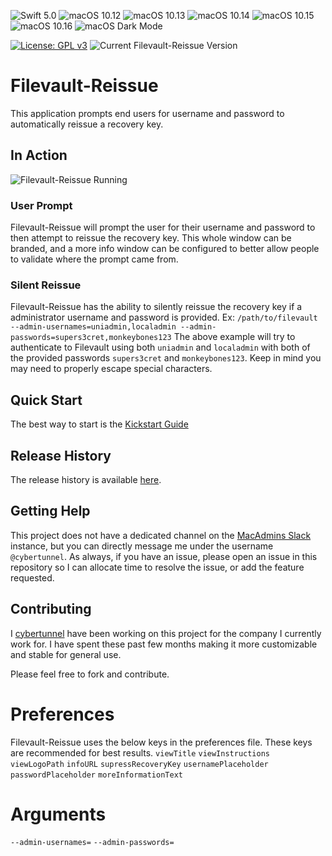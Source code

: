 ![Swift 5.0](https://img.shields.io/static/v1.svg?label=Swift&message=5.0&color=green&logo=swift)
![macOS 10.12](https://img.shields.io/static/v1.svg?label=macOS&message=10.12&color=green&logo=apple)
![macOS 10.13](https://img.shields.io/static/v1.svg?label=macOS&message=10.13&color=green&logo=apple)
![macOS 10.14](https://img.shields.io/static/v1.svg?label=macOS&message=10.14&color=green&logo=apple)
![macOS 10.15](https://img.shields.io/static/v1.svg?label=macOS&message=10.15&color=green&logo=apple)
![macOS 10.16](https://img.shields.io/static/v1.svg?label=macOS&message=10.16&color=yellow&logo=apple)
![macOS Dark Mode](https://img.shields.io/static/v1.svg?label=Dark%20Mode&message=enabled&color=green&logo=apple)

[![License: GPL v3](https://img.shields.io/badge/License-GPLv3-blue.svg)](https://www.gnu.org/licenses/gpl-3.0)
![Current Filevault-Reissue Version](https://img.shields.io/static/v1.svg?label=version&message=1.0&color=lightgrey)

# Filevault-Reissue
This application prompts end users for username and password to automatically reissue a recovery key.

## In Action
![Filevault-Reissue Running](https://user-images.githubusercontent.com/23121750/88068216-e6921b80-cb3d-11ea-84ba-a22e05f1b924.png)

### User Prompt
Filevault-Reissue will prompt the user for their username and password to then attempt to reissue the recovery key. This whole window can be branded, and a more info window can be configured to better allow people to validate where the prompt came from.

### Silent Reissue
Filevault-Reissue has the ability to silently reissue the recovery key if a administrator username and password is provided.
Ex: `/path/to/filevault --admin-usernames=uniadmin,localadmin --admin-passwords=supers3cret,monkeybones123`
The above example will try to authenticate to Filevault using both `uniadmin` and `localadmin` with both of the provided passwords `supers3cret` and `monkeybones123`. Keep in mind you may need to properly escape special characters.

## Quick Start
The best way to start is the [Kickstart Guide](https://github.com/cybertunnel/Filevault-Reissue/wiki)

## Release History
The release history is available [here](https://github.com/cybertunnel/Filevault-Reissue/blob/master/CHANGELOG.md).

## Getting Help
This project does not have a dedicated channel on the [MacAdmins Slack](https://macadmins.org) instance, but you can directly message me under the username `@cybertunnel`. As always, if you have an issue, please open an issue in this repository so I can allocate time to resolve the issue, or add the feature requested.

## Contributing
I [cybertunnel](https://github.com/cybertunnel) have been working on this project for the company I currently work for. I have spent these past few months making it more customizable and stable for general use.

Please feel free to fork and contribute.

# Preferences
Filevault-Reissue uses the below keys in the preferences file. These keys are recommended for best results.
`viewTitle`
`viewInstructions`
`viewLogoPath`
`infoURL`
`supressRecoveryKey`
`usernamePlaceholder`
`passwordPlaceholder`
`moreInformationText`

# Arguments
`--admin-usernames=`
`--admin-passwords=`